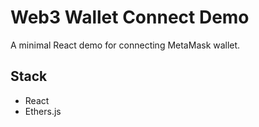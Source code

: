 # Web3 Wallet Connect Demo

A minimal React demo for connecting MetaMask wallet.

## Stack
- React
- Ethers.js
